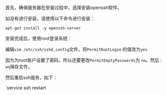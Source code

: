 首先，确保服务器在安装过程中，选择安装openssh软件。

如没有进行安装，请使用以下命令进行安装：

`apt-get install -y openssh-server`

安装完成后，使用root登录系统：

编辑`vim /etc/ssh/sshd_config`文件，将`PermitRootLogin` 的值改为`yes`

因为为root账户设置了密码，所以还要更改`PermitEmptyPasswords`为 `no`。然后`：wq`保存文件，

然后重启ssh服务，如下：

`service ssh restart